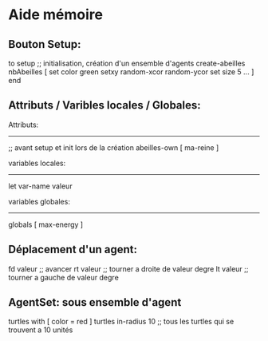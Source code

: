 Aide mémoire
============

Bouton Setup:
-------------

to setup
	;; initialisation, création d'un ensemble d'agents
	create-abeilles nbAbeilles [
		set color green
		setxy random-xcor random-ycor
		set size 5
		...
	]
end

Attributs / Varibles locales / Globales:
----------------------------------------

 Attributs:
 - - - - - 
;; avant setup et init lors de la création
abeilles-own [ ma-reine ]

variables locales:
- - - - - - - - - 
let var-name valeur

variables globales:
- - - - - - - - - -

globals [ max-energy ]

Déplacement d'un agent:
-----------------------

fd valeur ;; avancer
rt valeur ;; tourner a droite de valeur degre
lt valeur ;; tourner a gauche de valeur degre

AgentSet: sous ensemble d'agent
-------------------------------

turtles with [ color = red ]
turtles in-radius 10 ;; tous les turtles qui se trouvent a 10 unités
